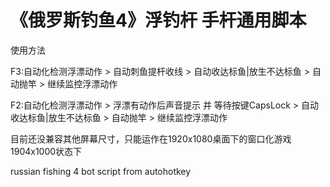 # 《俄罗斯钓鱼4》浮钓杆 手杆通用脚本

使用方法

F3:自动化检测浮漂动作 > 自动刺鱼提杆收线 > 自动收达标鱼|放生不达标鱼 > 自动抛竿 > 继续监控浮漂动作

F2:自动化检测浮漂动作 > 浮漂有动作后声音提示 并 等待按键CapsLock > 自动收达标鱼|放生不达标鱼 > 自动抛竿 > 继续监控浮漂动作

目前还没兼容其他屏幕尺寸，只能运作在1920x1080桌面下的窗口化游戏1904x1000状态下

russian fishing 4 bot script from autohotkey
